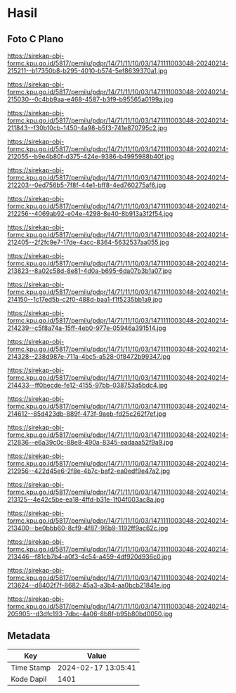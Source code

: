 # Hasil

## Foto C Plano

https://sirekap-obj-formc.kpu.go.id/5817/pemilu/pdpr/14/71/11/10/03/1471111003048-20240214-215211--b17350b8-b295-4010-b574-5ef8639370a1.jpg

https://sirekap-obj-formc.kpu.go.id/5817/pemilu/pdpr/14/71/11/10/03/1471111003048-20240214-215030--0c4bb9aa-e468-4587-b3f9-b95565a0199a.jpg

https://sirekap-obj-formc.kpu.go.id/5817/pemilu/pdpr/14/71/11/10/03/1471111003048-20240214-211843--f30b10cb-1450-4a98-b5f3-741e870795c2.jpg

https://sirekap-obj-formc.kpu.go.id/5817/pemilu/pdpr/14/71/11/10/03/1471111003048-20240214-212055--b9e4b80f-d375-424e-9386-b4995988b40f.jpg

https://sirekap-obj-formc.kpu.go.id/5817/pemilu/pdpr/14/71/11/10/03/1471111003048-20240214-212203--0ed756b5-7f8f-44e1-bff8-4ed760275af6.jpg

https://sirekap-obj-formc.kpu.go.id/5817/pemilu/pdpr/14/71/11/10/03/1471111003048-20240214-212256--4069ab92-e04e-4298-8e40-8b913a3f2f54.jpg

https://sirekap-obj-formc.kpu.go.id/5817/pemilu/pdpr/14/71/11/10/03/1471111003048-20240214-212405--2f2fc9e7-17de-4acc-8364-5632537aa055.jpg

https://sirekap-obj-formc.kpu.go.id/5817/pemilu/pdpr/14/71/11/10/03/1471111003048-20240214-213823--8a02c58d-8e81-4d0a-b695-6da07b3b1a07.jpg

https://sirekap-obj-formc.kpu.go.id/5817/pemilu/pdpr/14/71/11/10/03/1471111003048-20240214-214150--1c17ed5b-c2f0-488d-baa1-f1f5235bb1a9.jpg

https://sirekap-obj-formc.kpu.go.id/5817/pemilu/pdpr/14/71/11/10/03/1471111003048-20240214-214239--c5f8a74a-15ff-4eb0-977e-05946a391514.jpg

https://sirekap-obj-formc.kpu.go.id/5817/pemilu/pdpr/14/71/11/10/03/1471111003048-20240214-214328--238d987e-711a-4bc5-a528-0f8472b99347.jpg

https://sirekap-obj-formc.kpu.go.id/5817/pemilu/pdpr/14/71/11/10/03/1471111003048-20240214-214433--ff0becde-fe12-4155-97bb-038753a5bdc4.jpg

https://sirekap-obj-formc.kpu.go.id/5817/pemilu/pdpr/14/71/11/10/03/1471111003048-20240214-214612--85d423db-889f-473f-9aeb-fd25c262f7ef.jpg

https://sirekap-obj-formc.kpu.go.id/5817/pemilu/pdpr/14/71/11/10/03/1471111003048-20240214-212836--e6a39c0c-88e8-490a-8345-eadaaa52f9a9.jpg

https://sirekap-obj-formc.kpu.go.id/5817/pemilu/pdpr/14/71/11/10/03/1471111003048-20240214-212956--422d45e6-2f8e-4b7c-baf2-ea0edf9e47a2.jpg

https://sirekap-obj-formc.kpu.go.id/5817/pemilu/pdpr/14/71/11/10/03/1471111003048-20240214-213125--4e42c5be-ea18-4ffd-b31e-1f04f003ac8a.jpg

https://sirekap-obj-formc.kpu.go.id/5817/pemilu/pdpr/14/71/11/10/03/1471111003048-20240214-213400--be0bbb60-8cf9-4f87-96b9-1192ff9ac62c.jpg

https://sirekap-obj-formc.kpu.go.id/5817/pemilu/pdpr/14/71/11/10/03/1471111003048-20240214-213446--f81cb7b4-a0f3-4c54-a459-4df920d936c0.jpg

https://sirekap-obj-formc.kpu.go.id/5817/pemilu/pdpr/14/71/11/10/03/1471111003048-20240214-213624--d8402f7f-8682-45a3-a3b4-aa0bcb21841e.jpg

https://sirekap-obj-formc.kpu.go.id/5817/pemilu/pdpr/14/71/11/10/03/1471111003048-20240214-205905--d3dfc193-7dbc-4a06-8b8f-b95b80bd0050.jpg


## Metadata

| Key        | Value               |
| ---------- | ------------------- |
| Time Stamp | 2024-02-17 13:05:41 |
| Kode Dapil | 1401                |



